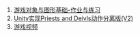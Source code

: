 1. [游戏对象与图形基础-作业与练习](https://starashzero.github.io/3DGameDesign/hw4/hw4)  
2. [Unity实现Priests and Deivls动作分离版(V2)](https://starashzero.github.io/3DGameDesign/hw4/game)  
4. [游戏视频](Game.mp4)